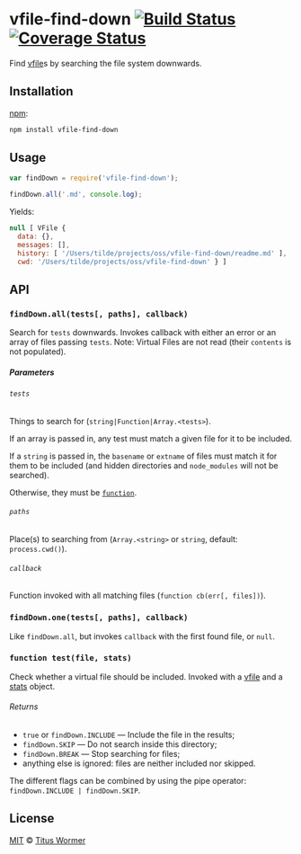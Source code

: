# vfile-find-down [![Build Status][travis-badge]][travis] [![Coverage Status][codecov-badge]][codecov]

Find [vfile][]s by searching the file system downwards.

## Installation

[npm][]:

```bash
npm install vfile-find-down
```

## Usage

```js
var findDown = require('vfile-find-down');

findDown.all('.md', console.log);
```

Yields:

```js
null [ VFile {
  data: {},
  messages: [],
  history: [ '/Users/tilde/projects/oss/vfile-find-down/readme.md' ],
  cwd: '/Users/tilde/projects/oss/vfile-find-down' } ]
```

## API

### `findDown.all(tests[, paths], callback)`

Search for `tests` downwards.  Invokes callback with either an error
or an array of files passing `tests`.
Note: Virtual Files are not read (their `contents` is not populated).

##### Parameters

###### `tests`

Things to search for (`string|Function|Array.<tests>`).

If an array is passed in, any test must match a given file for it
to be included.

If a `string` is passed in, the `basename` or `extname` of files
must match it for them to be included (and hidden directories and
`node_modules` will not be searched).

Otherwise, they must be [`function`][test].

###### `paths`

Place(s) to searching from (`Array.<string>` or `string`, default:
`process.cwd()`).

###### `callback`

Function invoked with all matching files (`function cb(err[, files])`).

### `findDown.one(tests[, paths], callback)`

Like `findDown.all`, but invokes `callback` with the first found
file, or `null`.

### `function test(file, stats)`

Check whether a virtual file should be included.  Invoked with
a [vfile][] and a [stats][] object.

###### Returns

*   `true` or `findDown.INCLUDE` — Include the file in the results;
*   `findDown.SKIP` — Do not search inside this directory;
*   `findDown.BREAK` — Stop searching for files;
*   anything else is ignored: files are neither included nor skipped.

The different flags can be combined by using the pipe operator:
`findDown.INCLUDE | findDown.SKIP`.

## License

[MIT][] © [Titus Wormer][author]

<!-- Definitions -->

[travis-badge]: https://img.shields.io/travis/vfile/vfile-find-down.svg

[travis]: https://travis-ci.org/vfile/vfile-find-down

[codecov-badge]: https://img.shields.io/codecov/c/github/vfile/vfile-find-down.svg

[codecov]: https://codecov.io/github/vfile/vfile-find-down

[npm]: https://docs.npmjs.com/cli/install

[mit]: LICENSE

[author]: http://wooorm.com

[vfile]: https://github.com/vfile/vfile

[stats]: https://nodejs.org/api/fs.html#fs_class_fs_stats

[test]: #function-testfile-stats
